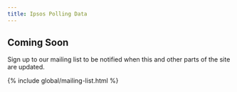 ```yaml
---
title: Ipsos Polling Data
---
```


## Coming Soon


Sign up to our mailing list to be notified when this and other parts of the site are updated.

{% include global/mailing-list.html %}
